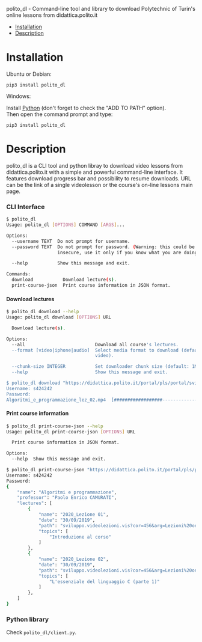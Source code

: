 polito_dl - Command-line tool and library to download Polytechnic of Turin's online 
lessons from didattica.polito.it


- [Installation](#Installation)
- [Description](#Description)


# Installation
Ubuntu or Debian:

    pip3 install polito_dl


Windows:  
  
Install [Python](https://www.python.org/downloads/) (don't forget to check the "ADD TO 
PATH" option).  
Then open the command prompt and type:

    pip3 install polito_dl
  
# Description
polito_dl is a CLI tool and python libray to download video lessons from 
didattica.polito.it with a simple and powerful command-line interface. It features
 download progress bar and possibility to resume downloads. 
 URL can be the link of a single videolesson or the course's on-line lessons main page.


### CLI Interface
```bash
$ polito_dl
Usage: polito_dl [OPTIONS] COMMAND [ARGS]...

Options:
  --username TEXT  Do not prompt for username.
  --password TEXT  Do not prompt for password. (Warning: this could be
                   insecure, use it only if you know what you are doing.)

  --help           Show this message and exit.

Commands:
  download           Download lecture(s).
  print-course-json  Print course information in JSON format.


```

#### Download lectures
```bash
$ polito_dl download --help
Usage: polito_dl download [OPTIONS] URL

  Download lecture(s).

Options:
  --all                          Download all course's lectures.
  --format [video|iphone|audio]  Select media format to download (default:
                                 video).

  --chunk-size INTEGER           Set downloader chunk size (default: 1MB).
  --help                         Show this message and exit.

$ polito_dl download "https://didattica.polito.it/portal/pls/portal/sviluppo.videolezioni.vis?cor=456&arg=Lezioni on-line&lez=19649"
Username: s424242
Password: 
Algoritmi_e_programmazione_lez_02.mp4  [##################------------------]   52%  00:00:04
```

#### Print course information
```bash
$ polito_dl print-course-json --help
Usage: polito_dl print-course-json [OPTIONS] URL

  Print course information in JSON format.

Options:
  --help  Show this message and exit.

$ polito_dl print-course-json "https://didattica.polito.it/portal/pls/portal/sviluppo.videolezioni.vis?cor=456&arg=Lezioni on-line&lez=19649"
Username: s424242
Password: 
{
    "name": "Algoritmi e programmazione",
    "professor": "Paolo Enrico CAMURATI",
    "lectures": [
        {
            "name": "2020_Lezione 01",
            "date": "30/09/2019",
            "path": "sviluppo.videolezioni.vis?cor=456&arg=Lezioni%20on-line&lez=19638",
            "topics": [
                "Introduzione al corso"
            ]
        },
        {
            "name": "2020_Lezione 02",
            "date": "30/09/2019",
            "path": "sviluppo.videolezioni.vis?cor=456&arg=Lezioni%20on-line&lez=19649",
            "topics": [
                "L'essenziale del linguaggio C (parte 1)"
            ]
        },
    ]
}
```

### Python library
Check `polito_dl/client.py`.